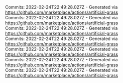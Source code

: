Commits: 2022-02-24T22:49:28.027Z - Generated via https://github.com/marketplace/actions/artificial-grass
<br>
Commits: 2022-02-24T22:49:28.027Z - Generated via https://github.com/marketplace/actions/artificial-grass
<br>
Commits: 2022-02-24T22:49:28.027Z - Generated via https://github.com/marketplace/actions/artificial-grass
<br>
Commits: 2022-02-24T22:49:28.027Z - Generated via https://github.com/marketplace/actions/artificial-grass
<br>
Commits: 2022-02-24T22:49:28.027Z - Generated via https://github.com/marketplace/actions/artificial-grass
<br>
Commits: 2022-02-24T22:49:28.027Z - Generated via https://github.com/marketplace/actions/artificial-grass
<br>
Commits: 2022-02-24T22:49:28.027Z - Generated via https://github.com/marketplace/actions/artificial-grass
<br>
